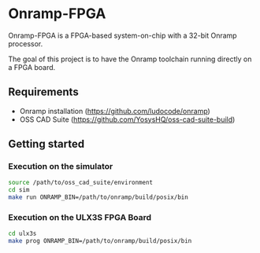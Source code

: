# Onramp-FPGA

Onramp-FPGA is a FPGA-based system-on-chip with a 32-bit Onramp processor.

The goal of this project is to have the Onramp toolchain running directly on a FPGA board.

## Requirements

- Onramp installation (https://github.com/ludocode/onramp)
- OSS CAD Suite (https://github.com/YosysHQ/oss-cad-suite-build)

## Getting started

### Execution on the simulator

```bash
source /path/to/oss_cad_suite/environment
cd sim
make run ONRAMP_BIN=/path/to/onramp/build/posix/bin
```

### Execution on the ULX3S FPGA Board

```bash
cd ulx3s
make prog ONRAMP_BIN=/path/to/onramp/build/posix/bin
```
